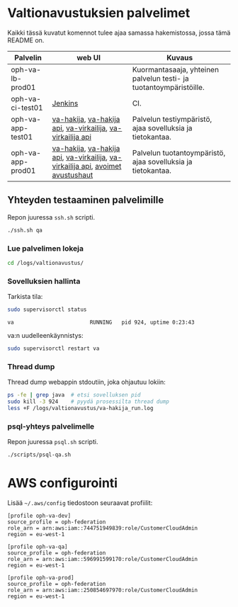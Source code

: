 # Valtionavustuksien palvelimet

Kaikki tässä kuvatut komennot tulee ajaa samassa hakemistossa, jossa
tämä README on.

| Palvelin | web UI | Kuvaus |
|---|---|---|
| oph-va-lb-prod01 | | Kuormantasaaja, yhteinen palvelun testi- ja tuotantoympäristöille. |
| oph-va-ci-test01 | [Jenkins](https://dev.valtionavustukset.oph.fi/) | CI. |
| oph-va-app-test01 | [va-hakija](https://testi.valtionavustukset.oph.fi/avustushaku/1/), [va-hakija api](https://testi.valtionavustukset.oph.fi/doc), [va-virkailija](https://testi.virkailija.valtionavustukset.oph.fi/), [va-virkailija api](https://testi.virkailija.valtionavustukset.oph.fi/doc/) | Palvelun testiympäristö, ajaa sovelluksia ja tietokantaa. |
| oph-va-app-prod01 | [va-hakija](https://valtionavustukset.oph.fi/avustushaku/1/), [va-hakija api](https://valtionavustukset.oph.fi/doc), [va-virkailija](https://testi.virkailija.valtionavustukset.oph.fi/), [va-virkailija api](https://virkailija.valtionavustukset.oph.fi/doc/), [avoimet avustushaut](http://oph.fi/rahoitus/valtionavustukset) | Palvelun tuotantoympäristö, ajaa sovelluksia ja tietokantaa. |

## Yhteyden testaaminen palvelimille

Repon juuressa `ssh.sh` scripti.
``` bash
./ssh.sh qa
```

### Lue palvelimen lokeja

``` bash
cd /logs/valtionavustus/
```

### Sovelluksien hallinta

Tarkista tila:

``` bash
sudo supervisorctl status
```

```
va                        RUNNING   pid 924, uptime 0:23:43
```

va:n uudelleenkäynnistys:

``` bash
sudo supervisorctl restart va
```

### Thread dump

Thread dump webappin stdoutiin, joka ohjautuu lokiin:

``` bash
ps -fe | grep java  # etsi sovelluksen pid
sudo kill -3 924    # pyydä prosessilta thread dump
less +F /logs/valtionavustus/va-hakija_run.log
```

### psql-yhteys palvelimelle

Repon juuressa `psql.sh` scripti.

```bash
./scripts/psql-qa.sh
```

# AWS configurointi

Lisää `~/.aws/config` tiedostoon seuraavat profiilit:

```
[profile oph-va-dev]
source_profile = oph-federation
role_arn = arn:aws:iam::744751949839:role/CustomerCloudAdmin
region = eu-west-1

[profile oph-va-qa]
source_profile = oph-federation
role_arn = arn:aws:iam::596991599170:role/CustomerCloudAdmin
region = eu-west-1

[profile oph-va-prod]
source_profile = oph-federation
role_arn = arn:aws:iam::250854697970:role/CustomerCloudAdmin
region = eu-west-1
```
